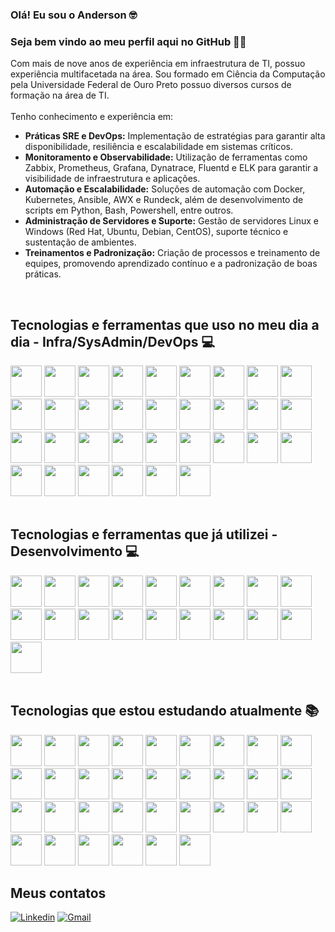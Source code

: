 ### Olá! Eu sou o Anderson 🤓<br />

### Seja bem vindo ao meu perfil aqui no GitHub 👋🏻<br />

Com mais de nove anos de experiência em infraestrutura de TI, possuo experiência multifacetada na área. Sou formado em Ciência da Computação pela Universidade Federal de Ouro Preto possuo diversos cursos de formação na área de TI.
<br />
<br />
Tenho conhecimento e experiência em:
<br />
<ul>
    <li><strong>Práticas SRE e DevOps:</strong> Implementação de estratégias para garantir alta disponibilidade, resiliência e escalabilidade em sistemas críticos.</li>
    <li><strong>Monitoramento e Observabilidade:</strong> Utilização de ferramentas como Zabbix, Prometheus, Grafana, Dynatrace, Fluentd e ELK para garantir a visibilidade de infraestrutura e aplicações.</li>
    <li><strong>Automação e Escalabilidade:</strong> Soluções de automação com Docker, Kubernetes, Ansible, AWX e Rundeck, além de desenvolvimento de scripts em Python, Bash, Powershell, entre outros.</li>
    <li><strong>Administração de Servidores e Suporte:</strong> Gestão de servidores Linux e Windows (Red Hat, Ubuntu, Debian, CentOS), suporte técnico e sustentação de ambientes.</li>
    <li><strong>Treinamentos e Padronização:</strong> Criação de processos e treinamento de equipes, promovendo aprendizado contínuo e a padronização de boas práticas.</li>
</ul>
<br />

## Tecnologias e ferramentas que uso no meu dia a dia - Infra/SysAdmin/DevOps 💻
<div>
  <img src="https://cdn.jsdelivr.net/gh/devicons/devicon@latest/icons/linux/linux-original.svg" height=50 width=50 />
  <img src="https://cdn.jsdelivr.net/gh/devicons/devicon@latest/icons/windows8/windows8-original.svg" height=50 width=50 />
  <img src="https://cdn.jsdelivr.net/gh/devicons/devicon@latest/icons/vim/vim-original.svg" height=50 width=50 />
  <img src="https://cdn.jsdelivr.net/gh/devicons/devicon@latest/icons/json/json-original.svg" height=50 width=50 />
  <img src="https://cdn.jsdelivr.net/gh/devicons/devicon@latest/icons/bash/bash-plain.svg" height=50 width=50 />
  <img src="https://cdn.jsdelivr.net/gh/devicons/devicon@latest/icons/powershell/powershell-original.svg" height=50 width=50 />
  <img src="https://cdn.jsdelivr.net/gh/devicons/devicon@latest/icons/git/git-original-wordmark.svg" height=50 width=50 />
  <img src="https://cdn.jsdelivr.net/gh/devicons/devicon@latest/icons/gitlab/gitlab-original-wordmark.svg" height=50 width=50 />
  <img src="https://cdn.jsdelivr.net/gh/devicons/devicon@latest/icons/vagrant/vagrant-original-wordmark.svg" height=50 width=50 />
  <img src="https://cdn.jsdelivr.net/gh/devicons/devicon@latest/icons/pfsense/pfsense-original-wordmark.svg" height=50 width=50 />
  <img src="https://cdn.jsdelivr.net/gh/devicons/devicon@latest/icons/ansible/ansible-original-wordmark.svg" height=50 width=50 />
  <img src="https://cdn.jsdelivr.net/gh/devicons/devicon@latest/icons/vscode/vscode-original-wordmark.svg" height=50 width=50 />
  <img src="https://cdn.jsdelivr.net/gh/devicons/devicon@latest/icons/python/python-original-wordmark.svg" height=50 width=50 />
  <img src="https://cdn.jsdelivr.net/gh/devicons/devicon@latest/icons/terraform/terraform-original-wordmark.svg" height=50 width=50 />
  <img src="https://cdn.jsdelivr.net/gh/devicons/devicon@latest/icons/yaml/yaml-original.svg" height=50 width=50 />
  <img src="https://cdn.jsdelivr.net/gh/devicons/devicon@latest/icons/docker/docker-original-wordmark.svg" height=50 width=50 />
  <img src="https://cdn.jsdelivr.net/gh/devicons/devicon@latest/icons/kubernetes/kubernetes-original-wordmark.svg" height=50 width=50 />
    <img src="https://cdn.jsdelivr.net/gh/devicons/devicon@latest/icons/argocd/argocd-original-wordmark.svg" height=50 width=50 />
    <img src="https://cdn.jsdelivr.net/gh/devicons/devicon@latest/icons/helm/helm-original.svg" height=50 width=50 />    
  <img src="https://cdn.jsdelivr.net/gh/devicons/devicon@latest/icons/jenkins/jenkins-original.svg" height=50 width=50 />
    <img src="https://cdn.jsdelivr.net/gh/devicons/devicon@latest/icons/elasticsearch/elasticsearch-original-wordmark.svg" height=50 width=50 />
  <img src="https://upload.wikimedia.org/wikipedia/commons/6/6f/Zabbix_logo.svg" height=50 width=50 />
  <img src="https://cdn.jsdelivr.net/gh/devicons/devicon@latest/icons/prometheus/prometheus-plain-wordmark.svg" height=50 width=50 />
  <img src="https://cdn.jsdelivr.net/gh/devicons/devicon@latest/icons/grafana/grafana-original-wordmark.svg" height=50 width=50 />
  <img src="https://cdn.jsdelivr.net/gh/devicons/devicon@latest/icons/azure/azure-original-wordmark.svg" height=50 width=50 />
  <img src="https://cdn.jsdelivr.net/gh/devicons/devicon@latest/icons/markdown/markdown-original.svg" height=50 width=50 />
    <img src="https://cdn.jsdelivr.net/gh/devicons/devicon@latest/icons/mongodb/mongodb-original-wordmark.svg" height=50 width=50 />
  <img src="https://cdn.jsdelivr.net/gh/devicons/devicon@latest/icons/mysql/mysql-original-wordmark.svg" height=50 width=50 />
  <img src="https://cdn.jsdelivr.net/gh/devicons/devicon@latest/icons/mariadb/mariadb-original-wordmark.svg" height=50 width=50 />
  <img src="https://cdn.jsdelivr.net/gh/devicons/devicon@latest/icons/postgresql/postgresql-original-wordmark.svg" height=50 width=50 />
  <img src="https://cdn.jsdelivr.net/gh/devicons/devicon@latest/icons/apache/apache-original-wordmark.svg" height=50 width=50 />
  <img src="https://cdn.jsdelivr.net/gh/devicons/devicon@latest/icons/nginx/nginx-original.svg" height=50 width=50 />
  <img src="https://cdn.jsdelivr.net/gh/devicons/devicon@latest/icons/tomcat/tomcat-original-wordmark.svg" height=50 width=50 />
</div>

<br />

## Tecnologias e ferramentas que já utilizei - Desenvolvimento 💻

<div>
  <img src="https://cdn.jsdelivr.net/gh/devicons/devicon@latest/icons/vim/vim-original.svg" height=50 width=50 />
  <img src="https://cdn.jsdelivr.net/gh/devicons/devicon@latest/icons/c/c-original.svg" height=50 width=50 />
  <img src="https://cdn.jsdelivr.net/gh/devicons/devicon@latest/icons/cplusplus/cplusplus-original.svg" height=50 width=50 />
  <img src="https://cdn.jsdelivr.net/gh/devicons/devicon@latest/icons/gcc/gcc-original.svg" height=50 width=50 />
  <img src="https://cdn.jsdelivr.net/gh/devicons/devicon@latest/icons/java/java-original-wordmark.svg" height=50 width=50 />
  <img src="https://cdn.jsdelivr.net/gh/devicons/devicon@latest/icons/html5/html5-original-wordmark.svg" height=50 width=50 />
  <img src="https://cdn.jsdelivr.net/gh/devicons/devicon@latest/icons/css3/css3-original-wordmark.svg" height=50 width=50 />
  <img src="https://cdn.jsdelivr.net/gh/devicons/devicon@latest/icons/javascript/javascript-original.svg" height=50 width=50 />
  <img src="https://cdn.jsdelivr.net/gh/devicons/devicon@latest/icons/gulp/gulp-plain.svg" height=50 width=50 />
  <img src="https://cdn.jsdelivr.net/gh/devicons/devicon@latest/icons/nodejs/nodejs-original-wordmark.svg" height=50 width=50 />
  <img src="https://cdn.jsdelivr.net/gh/devicons/devicon@latest/icons/typescript/typescript-original.svg" height=50 width=50 />
  <img src="https://cdn.jsdelivr.net/gh/devicons/devicon@latest/icons/php/php-original.svg" height=50 width=50 />
  <img src="https://cdn.jsdelivr.net/gh/devicons/devicon@latest/icons/wordpress/wordpress-original.svg" height=50 width=50 />
  <img src="https://cdn.jsdelivr.net/gh/devicons/devicon@latest/icons/vscode/vscode-original-wordmark.svg" height=50 width=50 />
  <img src="https://cdn.jsdelivr.net/gh/devicons/devicon@latest/icons/python/python-original-wordmark.svg" height=50 width=50 />
  <img src="https://cdn.jsdelivr.net/gh/devicons/devicon@latest/icons/go/go-original-wordmark.svg" height=50 width=50 />
  <img src="https://cdn.jsdelivr.net/gh/devicons/devicon@latest/icons/haskell/haskell-original.svg" height=50 width=50 />
  <img src="https://cdn.jsdelivr.net/gh/devicons/devicon@latest/icons/jupyter/jupyter-original-wordmark.svg" height=50 width=50 />
  <img src="https://cdn.jsdelivr.net/gh/devicons/devicon@latest/icons/latex/latex-original.svg" height=50 width=50 />    
</div>
<br />

## Tecnologias que estou estudando atualmente 📚

<div>
  <img src="https://cdn.jsdelivr.net/gh/devicons/devicon@latest/icons/linux/linux-original.svg" height=50 width=50 />
  <img src="https://cdn.jsdelivr.net/gh/devicons/devicon@latest/icons/windows8/windows8-original.svg" height=50 width=50 />
  <img src="https://cdn.jsdelivr.net/gh/devicons/devicon@latest/icons/vim/vim-original.svg" height=50 width=50 />
  <img src="https://cdn.jsdelivr.net/gh/devicons/devicon@latest/icons/json/json-original.svg" height=50 width=50 />
  <img src="https://cdn.jsdelivr.net/gh/devicons/devicon@latest/icons/bash/bash-plain.svg" height=50 width=50 />
  <img src="https://cdn.jsdelivr.net/gh/devicons/devicon@latest/icons/powershell/powershell-original.svg" height=50 width=50 />
  <img src="https://cdn.jsdelivr.net/gh/devicons/devicon@latest/icons/git/git-original-wordmark.svg" height=50 width=50 />
  <img src="https://cdn.jsdelivr.net/gh/devicons/devicon@latest/icons/gitlab/gitlab-original-wordmark.svg" height=50 width=50 />
  <img src="https://cdn.jsdelivr.net/gh/devicons/devicon@latest/icons/vagrant/vagrant-original-wordmark.svg" height=50 width=50 />
  <img src="https://cdn.jsdelivr.net/gh/devicons/devicon@latest/icons/pfsense/pfsense-original-wordmark.svg" height=50 width=50 />
  <img src="https://cdn.jsdelivr.net/gh/devicons/devicon@latest/icons/ansible/ansible-original-wordmark.svg" height=50 width=50 />
  <img src="https://cdn.jsdelivr.net/gh/devicons/devicon@latest/icons/vscode/vscode-original-wordmark.svg" height=50 width=50 />
  <img src="https://cdn.jsdelivr.net/gh/devicons/devicon@latest/icons/python/python-original-wordmark.svg" height=50 width=50 />
  <img src="https://cdn.jsdelivr.net/gh/devicons/devicon@latest/icons/terraform/terraform-original-wordmark.svg" height=50 width=50 />
  <img src="https://cdn.jsdelivr.net/gh/devicons/devicon@latest/icons/yaml/yaml-original.svg" height=50 width=50 />
  <img src="https://cdn.jsdelivr.net/gh/devicons/devicon@latest/icons/docker/docker-original-wordmark.svg" height=50 width=50 />
  <img src="https://cdn.jsdelivr.net/gh/devicons/devicon@latest/icons/kubernetes/kubernetes-original-wordmark.svg" height=50 width=50 />
    <img src="https://cdn.jsdelivr.net/gh/devicons/devicon@latest/icons/argocd/argocd-original-wordmark.svg" height=50 width=50 />
    <img src="https://cdn.jsdelivr.net/gh/devicons/devicon@latest/icons/helm/helm-original.svg" height=50 width=50 />    
  <img src="https://cdn.jsdelivr.net/gh/devicons/devicon@latest/icons/jenkins/jenkins-original.svg" height=50 width=50 />
    <img src="https://cdn.jsdelivr.net/gh/devicons/devicon@latest/icons/elasticsearch/elasticsearch-original-wordmark.svg" height=50 width=50 />
  <img src="https://upload.wikimedia.org/wikipedia/commons/6/6f/Zabbix_logo.svg" height=50 width=50 />
  <img src="https://cdn.jsdelivr.net/gh/devicons/devicon@latest/icons/prometheus/prometheus-plain-wordmark.svg" height=50 width=50 />
  <img src="https://cdn.jsdelivr.net/gh/devicons/devicon@latest/icons/grafana/grafana-original-wordmark.svg" height=50 width=50 />
  <img src="https://cdn.jsdelivr.net/gh/devicons/devicon@latest/icons/azure/azure-original-wordmark.svg" height=50 width=50 />
  <img src="https://cdn.jsdelivr.net/gh/devicons/devicon@latest/icons/markdown/markdown-original.svg" height=50 width=50 />
    <img src="https://cdn.jsdelivr.net/gh/devicons/devicon@latest/icons/mongodb/mongodb-original-wordmark.svg" height=50 width=50 />
  <img src="https://cdn.jsdelivr.net/gh/devicons/devicon@latest/icons/mysql/mysql-original-wordmark.svg" height=50 width=50 />
  <img src="https://cdn.jsdelivr.net/gh/devicons/devicon@latest/icons/mariadb/mariadb-original-wordmark.svg" height=50 width=50 />
  <img src="https://cdn.jsdelivr.net/gh/devicons/devicon@latest/icons/postgresql/postgresql-original-wordmark.svg" height=50 width=50 />
  <img src="https://cdn.jsdelivr.net/gh/devicons/devicon@latest/icons/apache/apache-original-wordmark.svg" height=50 width=50 />
  <img src="https://cdn.jsdelivr.net/gh/devicons/devicon@latest/icons/nginx/nginx-original.svg" height=50 width=50 />
  <img src="https://cdn.jsdelivr.net/gh/devicons/devicon@latest/icons/tomcat/tomcat-original-wordmark.svg" height=50 width=50 />
</div>

## Meus contatos 

[![Linkedin](https://img.shields.io/badge/LinkedIn-0077B5?style=for-the-badge&logo=linkedin&logoColor=white)](https://www.linkedin.com/in/anderson-vieira-machado/)
[![Gmail](https://img.shields.io/badge/Gmail-D14836?style=for-the-badge&logo=gmail&logoColor=white)](mailto:andersonvm1@gmail.com)
